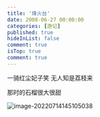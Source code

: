 ```yaml
---
title: '烽火台'
date: 2008-06-27 00:00:00
categories: [游记]
published: true
hideInList: false
comment: true 
isTop: true
comment: true
---
```


一骑红尘妃子笑 无人知是荔枝来

那时的石榴很大很甜

![image-20220714145105038](C:\Users\imroo\AppData\Roaming\Typora\typora-user-images\image-20220714145105038.png)